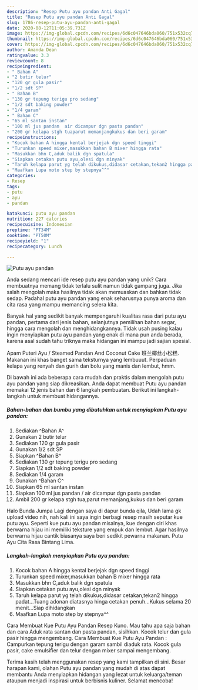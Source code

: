 ```yaml
---
description: "Resep Putu ayu pandan Anti Gagal"
title: "Resep Putu ayu pandan Anti Gagal"
slug: 1786-resep-putu-ayu-pandan-anti-gagal
date: 2020-08-12T11:05:39.731Z
image: https://img-global.cpcdn.com/recipes/6d6c047646bda060/751x532cq70/putu-ayu-pandan-foto-resep-utama.jpg
thumbnail: https://img-global.cpcdn.com/recipes/6d6c047646bda060/751x532cq70/putu-ayu-pandan-foto-resep-utama.jpg
cover: https://img-global.cpcdn.com/recipes/6d6c047646bda060/751x532cq70/putu-ayu-pandan-foto-resep-utama.jpg
author: Amanda Dean
ratingvalue: 3.3
reviewcount: 8
recipeingredient:
- " Bahan A"
- "2 butir telur"
- "120 gr gula pasir"
- "1/2 sdt SP"
- " Bahan B"
- "130 gr tepung terigu pro sedang"
- "1/2 sdt baking powder"
- "1/4 garam"
- " Bahan C"
- "65 ml santan instan"
- "100 ml jus pandan  air dicampur dgn pasta pandan"
- "200 gr kelapa stgh tuaparut memanjangkukus dan beri garam"
recipeinstructions:
- "Kocok bahan A hingga kental berjejak dgn speed tinggi"
- "Turunkan speed mixer,masukkan bahan B mixer hingga rata"
- "Masukkan bhn C,aduk balik dgn spatula"
- "Siapkan cetakan putu ayu,olesi dgn minyak"
- "Taruh kelapa parut yg telah dikukus,didasar cetakan,tekan2 hingga padat...Tuang adonan diatasnya hinga cetakan penuh...Kukus selama 20 menit...Siap dihidangkan"
- "Maafkan Lupa moto step by stepnya^^"
categories:
- Resep
tags:
- putu
- ayu
- pandan

katakunci: putu ayu pandan 
nutrition: 227 calories
recipecuisine: Indonesian
preptime: "PT34M"
cooktime: "PT50M"
recipeyield: "1"
recipecategory: Lunch

---
```



![Putu ayu pandan](https://img-global.cpcdn.com/recipes/6d6c047646bda060/751x532cq70/putu-ayu-pandan-foto-resep-utama.jpg)

Anda sedang mencari ide resep putu ayu pandan yang unik? Cara membuatnya memang tidak terlalu sulit namun tidak gampang juga. Jika salah mengolah maka hasilnya tidak akan memuaskan dan bahkan tidak sedap. Padahal putu ayu pandan yang enak seharusnya punya aroma dan cita rasa yang mampu memancing selera kita.

Banyak hal yang sedikit banyak mempengaruhi kualitas rasa dari putu ayu pandan, pertama dari jenis bahan, selanjutnya pemilihan bahan segar, hingga cara mengolah dan menghidangkannya. Tidak usah pusing kalau ingin menyiapkan putu ayu pandan yang enak di mana pun anda berada, karena asal sudah tahu triknya maka hidangan ini mampu jadi sajian spesial.

Apam Puteri Ayu / Steamed Pandan And Coconut Cake 班兰椰丝小松糕. Makanan ini khas banget sama teksturnya yang lembuuut. Perpaduan kelapa yang renyah dan gurih dan bolu yang manis dan lembut, hmm.


Di bawah ini ada beberapa cara mudah dan praktis dalam mengolah putu ayu pandan yang siap dikreasikan. Anda dapat membuat Putu ayu pandan memakai 12 jenis bahan dan 6 langkah pembuatan. Berikut ini langkah-langkah untuk membuat hidangannya.

<!--inarticleads1-->

##### Bahan-bahan dan bumbu yang dibutuhkan untuk menyiapkan Putu ayu pandan:

1. Sediakan  ^Bahan A^
1. Gunakan 2 butir telur
1. Sediakan 120 gr gula pasir
1. Gunakan 1/2 sdt SP
1. Siapkan  ^Bahan B^
1. Sediakan 130 gr tepung terigu pro sedang
1. Siapkan 1/2 sdt baking powder
1. Sediakan 1/4 garam
1. Gunakan  ^Bahan C^
1. Siapkan 65 ml santan instan
1. Siapkan 100 ml jus pandan / air dicampur dgn pasta pandan
1. Ambil 200 gr kelapa stgh tua,parut memanjang,kukus dan beri garam


Halo Bunda Jumpa Lagi dengan saya di dapur bunda qila, Udah lama gk upload video nih, nah kali ini saya ingin berbagi resep masih seputar kue putu ayu. Seperti kue putu ayu pandan misalnya, kue dengan ciri khas berwarna hijau ini memiliki teksture yang empuk dan lembut. Agar hasilnya berwarna hijau cantik biasanya saya beri sedikit pewarna makanan. Putu Ayu Cita Rasa Bintang Lima. 

<!--inarticleads2-->

##### Langkah-langkah menyiapkan Putu ayu pandan:

1. Kocok bahan A hingga kental berjejak dgn speed tinggi
1. Turunkan speed mixer,masukkan bahan B mixer hingga rata
1. Masukkan bhn C,aduk balik dgn spatula
1. Siapkan cetakan putu ayu,olesi dgn minyak
1. Taruh kelapa parut yg telah dikukus,didasar cetakan,tekan2 hingga padat...Tuang adonan diatasnya hinga cetakan penuh...Kukus selama 20 menit...Siap dihidangkan
1. Maafkan Lupa moto step by stepnya^^


Cara Membuat Kue Putu Ayu Pandan Resep Kuno. Mau tahu apa saja bahan dan cara Aduk rata santan dan pasta pandan, sisihkan. Kocok telur dan gula pasir hingga mengembang. Cara Membuat Kue Putu Ayu Pandan : Campurkan tepung terigu dengan garam sambil diaduk rata. Kocok gula pasir, cake emulsifier dan telur dengan mixer sampai mengembang. 

Terima kasih telah menggunakan resep yang kami tampilkan di sini. Besar harapan kami, olahan Putu ayu pandan yang mudah di atas dapat membantu Anda menyiapkan hidangan yang lezat untuk keluarga/teman ataupun menjadi inspirasi untuk berbisnis kuliner. Selamat mencoba!
